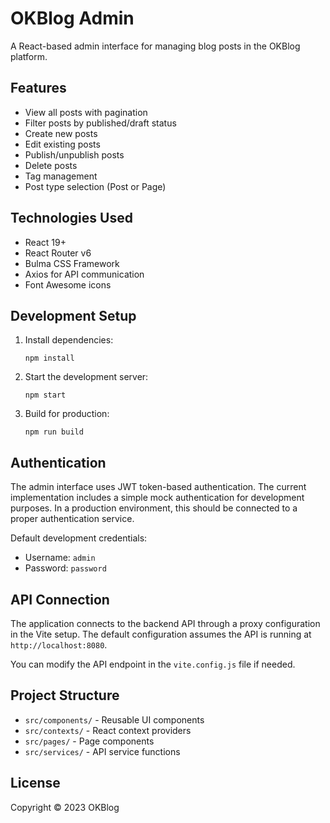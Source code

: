 # OKBlog Admin

A React-based admin interface for managing blog posts in the OKBlog platform.

## Features

- View all posts with pagination
- Filter posts by published/draft status
- Create new posts
- Edit existing posts
- Publish/unpublish posts
- Delete posts
- Tag management
- Post type selection (Post or Page)

## Technologies Used

- React 19+
- React Router v6
- Bulma CSS Framework
- Axios for API communication
- Font Awesome icons

## Development Setup

1. Install dependencies:
   ```
   npm install
   ```

2. Start the development server:
   ```
   npm start
   ```

3. Build for production:
   ```
   npm run build
   ```

## Authentication

The admin interface uses JWT token-based authentication. The current implementation includes a simple mock authentication for development purposes. In a production environment, this should be connected to a proper authentication service.

Default development credentials:
- Username: `admin`
- Password: `password`

## API Connection

The application connects to the backend API through a proxy configuration in the Vite setup. The default configuration assumes the API is running at `http://localhost:8080`.

You can modify the API endpoint in the `vite.config.js` file if needed.

## Project Structure

- `src/components/` - Reusable UI components
- `src/contexts/` - React context providers
- `src/pages/` - Page components
- `src/services/` - API service functions

## License

Copyright © 2023 OKBlog 